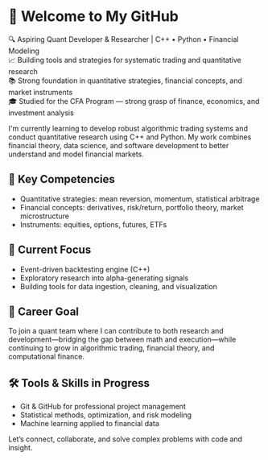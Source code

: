 # 👋 Welcome to My GitHub

🔍 Aspiring Quant Developer & Researcher | C++ • Python • Financial Modeling  
📈 Building tools and strategies for systematic trading and quantitative research  
📚 Strong foundation in quantitative strategies, financial concepts, and market instruments  
🎓 Studied for the CFA Program — strong grasp of finance, economics, and investment analysis

I'm currently learning to develop robust algorithmic trading systems and conduct quantitative research using C++ and Python. My work combines financial theory, data science, and software development to better understand and model financial markets.

## 🧠 Key Competencies
- Quantitative strategies: mean reversion, momentum, statistical arbitrage  
- Financial concepts: derivatives, risk/return, portfolio theory, market microstructure  
- Instruments: equities, options, futures, ETFs  

## 🚀 Current Focus
- Event-driven backtesting engine (C++)
- Exploratory research into alpha-generating signals
- Building tools for data ingestion, cleaning, and visualization

## 🎯 Career Goal
To join a quant team where I can contribute to both research and development—bridging the gap between math and execution—while continuing to grow in algorithmic trading, financial theory, and computational finance.

## 🛠️ Tools & Skills in Progress
- Git & GitHub for professional project management  
- Statistical methods, optimization, and risk modeling  
- Machine learning applied to financial data

Let’s connect, collaborate, and solve complex problems with code and insight.
